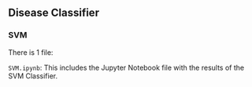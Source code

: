 ## Disease Classifier
### SVM

There is 1 file:

`SVM.ipynb`: This includes the Jupyter Notebook file with the results of the SVM Classifier.
